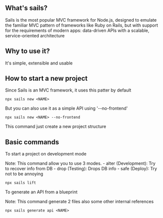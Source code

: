 ## What's sails?

Sails is the most popular MVC framework for Node.js, designed to emulate
the familiar MVC pattern of frameworks like Ruby on Rails, but with
support for the requirements of modern apps: data-driven APIs with a
scalable, service-oriented architecture

## Why to use it?

It's simple, extensible and usable

## How to start a new project

Since Sails is an MVC framework, it uses this patter by default

```
npx sails new <NAME>
```

But you can also use it as a simple API using '--no-frontend'

```
npx sails new <NAME> --no-frontend
```

This command just create a new project structure

## Basic commands

To start a project on development mode

Note:
  This command allow you to use 3 modes.
    - alter (Development): Try to recover info from DB
    - drop (Testing): Drops DB info
    - safe (Deploy): Try not to be annoying



```
npx sails lift
```

To generate an API from a blueprint

Note: This command generate 2 files also some other internal references

```
npx sails generate api <NAME>
```


